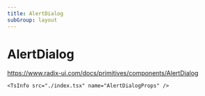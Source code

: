 ```yaml
---
title: AlertDialog
subGroup: layout
---
```


# AlertDialog

https://www.radix-ui.com/docs/primitives/components/AlertDialog

<Demo src="./demos/demo1.tsx" />

```
<TsInfo src="./index.tsx" name="AlertDialogProps" />
```

